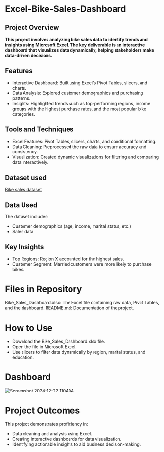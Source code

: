 # Excel-Bike-Sales-Dashboard
## Project Overview
#### This project involves analyzing bike sales data to identify trends and insights using Microsoft Excel. The key deliverable is an interactive dashboard that visualizes data dynamically, helping stakeholders make data-driven decisions.

## Features
- Interactive Dashboard: Built using Excel's Pivot Tables, slicers, and charts. 
- Data Analysis: Explored customer demographics and purchasing patterns.
- Insights: Highlighted trends such as top-performing regions, income groups with the highest purchase rates, and the most popular bike categories.
## Tools and Techniques
- Excel Features: Pivot Tables, slicers, charts, and conditional formatting.
- Data Cleaning: Preprocessed the raw data to ensure accuracy and consistency.
- Visualization: Created dynamic visualizations for filtering and comparing data interactively.
## Dataset used
<a href="https://github.com/BorhanTheAnalyst/Bike-sales-dataset/blob/main/Excel%20Project%20Dataset.xlsx">Bike sales dataset</a>
## Data Used
The dataset includes:
- Customer demographics (age, income, marital status, etc.)
- Sales data
## Key Insights
- Top Regions: Region X accounted for the highest sales.
- Customer Segment: Married customers were more likely to purchase bikes.
# Files in Repository
Bike_Sales_Dashboard.xlsx: The Excel file containing raw data, Pivot Tables, and the dashboard.
README.md: Documentation of the project.
# How to Use
- Download the Bike_Sales_Dashboard.xlsx file.
- Open the file in Microsoft Excel.
- Use slicers to filter data dynamically by region, marital status, and education.

# Dashboard
![Screenshot 2024-12-22 110404](https://github.com/user-attachments/assets/c51413b0-9d6b-4c5b-9c99-e7e4be892c59)


# Project Outcomes
This project demonstrates proficiency in:

- Data cleaning and analysis using Excel.
- Creating interactive dashboards for data visualization.
- Identifying actionable insights to aid business decision-making.
